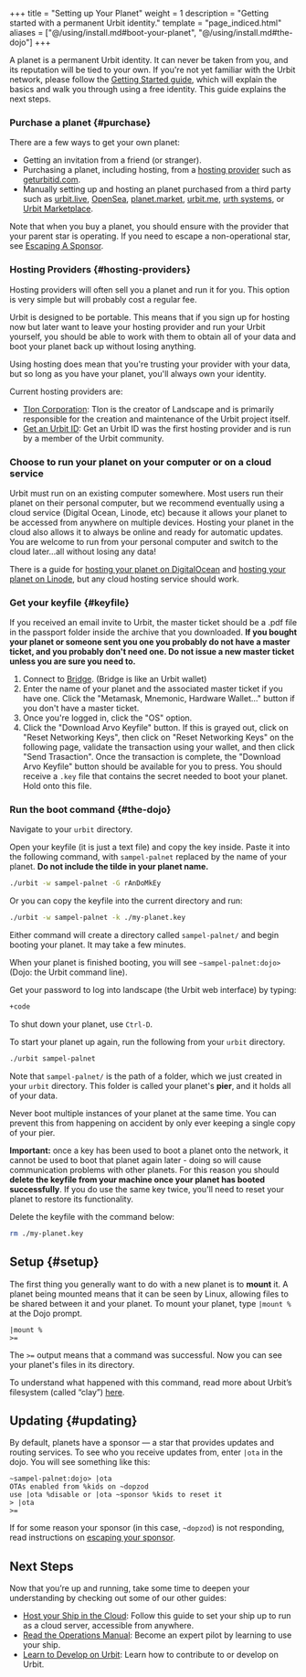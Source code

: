 +++
title = "Setting up Your Planet"
weight = 1
description = "Getting started with a permanent Urbit identity."
template = "page_indiced.html"
aliases = ["@/using/install.md#boot-your-planet", "@/using/install.md#the-dojo"]
+++

A planet is a permanent Urbit identity. It can never be taken from you, and its reputation will be tied to your own. If you're not yet familiar with the Urbit network, please follow the [Getting Started guide](/using/install), which will explain the basics and walk you through using a free identity. This guide explains the next steps.

### Purchase a planet {#purchase}

There are a few ways to get your own planet:

- Getting an invitation from a friend (or stranger).
- Purchasing a planet, including hosting, from a [hosting provider](#hosting-providers) such as [geturbitid.com](https://www.geturbitid.com/).
- Manually setting up and hosting an planet purchased from a third party such as [urbit.live](https://urbit.live), [OpenSea](https://opensea.io), [planet.market](https://planet.market/), [urbit.me](https://urbit.me), [urth systems](https://urth.systems/), or [Urbit Marketplace](https://urbitmarketplace.com/).

Note that when you buy a planet, you should ensure with the provider that your parent star is operating. If you need to escape a non-operational star, see [Escaping A Sponsor](/using/operations/using-bridge/#escaping-your-sponsor).

### Hosting Providers {#hosting-providers}

Hosting providers will often sell you a planet and run it for you. This option is very simple but will probably cost a regular fee.

Urbit is designed to be portable. This means that if you sign up for hosting now but later want to leave your hosting provider and run your Urbit yourself, you should be able to work with them to obtain all of your data and boot your planet back up without losing anything.

Using hosting does mean that you're trusting your provider with your data, but so long as you have your planet, you'll always own your identity.

Current hosting providers are:

- [Tlon Corporation](https://tlon.io): Tlon is the creator of Landscape and is primarily responsible for the creation and maintenance of the Urbit project itself.
- [Get an Urbit ID](https://www.geturbitid.com/): Get an Urbit ID was the first hosting provider and is run by a member of the Urbit community.


### Choose to run your planet on your computer or on a cloud service

Urbit must run on an existing computer somewhere.  Most users run their planet on their personal computer, but we recommend eventually using a cloud service (Digital Ocean, Linode, etc) because it allows your planet to be accessed from anywhere on multiple devices. Hosting your planet in the cloud also allows it to always be online and ready for automatic updates. You are welcome to run from your personal computer and switch to the cloud later...all without losing any data!

There is a guide for [hosting your planet on DigitalOcean](@/using/operations/hosting.md) and [hosting your planet on Linode](https://jeremytunnell.com/2021/01/09/how-to-install-urbit-on-a-linode-vps), but any cloud hosting service should work.

### Get your keyfile {#keyfile}

If you received an email invite to Urbit, the master ticket should be a .pdf file in the passport folder inside the archive that you downloaded. **If you bought your planet or someone sent you one you probably do not have a master ticket, and you probably don't need one.  Do not issue a new master ticket unless you are sure you need to.**

1. Connect to [Bridge](https://bridge.urbit.org). (Bridge is like an Urbit wallet)
2. Enter the name of your planet and the associated master ticket if you have one. Click the "Metamask, Mnemonic, Hardware Wallet..." button if you don't have a master ticket.
3. Once you're logged in, click the "OS" option.
4. Click the "Download Arvo Keyfile" button. If this is grayed out, click on "Reset Networking Keys", then click on "Reset Networking Keys" on the following page, validate the transaction using your wallet, and then click "Send Trasaction". Once the transaction is complete, the "Download Arvo Keyfile" button should be available for you to press. You should receive a `.key` file that contains the secret needed to boot your planet. Hold onto this file.

### Run the boot command {#the-dojo}

Navigate to your `urbit` directory.

Open your keyfile (it is just a text file) and copy the key inside.  Paste it into the following command, with `sampel-palnet` replaced by the name of your planet.  **Do not include the tilde in your planet name.**

```sh
./urbit -w sampel-palnet -G rAnDoMkEy
```

Or you can copy the keyfile into the current directory and run:

```sh
./urbit -w sampel-palnet -k ./my-planet.key
```

Either command will create a directory called `sampel-palnet/` and begin booting your planet. It may take a few minutes.

When your planet is finished booting, you will see `~sampel-palnet:dojo>` (Dojo: the Urbit command line).

Get your password to log into landscape (the Urbit web interface) by typing:

```sh
+code
```

To shut down your planet, use `Ctrl-D`.

To start your planet up again, run the following from your `urbit` directory.

```sh
./urbit sampel-palnet
```

Note that `sampel-palnet/` is the path of a folder, which we just created in your `urbit` directory. This folder is called your planet's **pier**, and it holds all of your data.

Never boot multiple instances of your planet at the same time. You can prevent this from happening on accident by only ever keeping a single copy of your pier.

**Important:** once a key has been used to boot a planet onto the network, it cannot be used to boot that planet again later - doing so will cause communication problems with other planets. For this reason you should **delete the keyfile from your machine once your planet has booted successfully**. If you do use the same key twice, you'll need to reset your planet to restore its functionality.

Delete the keyfile with the command below:

```sh
rm ./my-planet.key
```

## Setup {#setup}

The first thing you generally want to do with a new planet is to **mount** it. A planet being mounted means that it can be seen by Linux, allowing files to be shared between it and your planet. To mount your planet, type `|mount %` at the Dojo prompt.

```
|mount %
>=
```

The `>=` output means that a command was successful. Now you can see your planet's files in its directory.

To understand what happened with this command, read more about Urbit’s filesystem (called “clay”) [here](@/docs/tutorials/arvo/clay.md).

## Updating {#updating}

By default, planets have a sponsor — a star that provides updates and routing services. To see who you receive updates from, enter `|ota` in the dojo. You will see something like this:

```
~sampel-palnet:dojo> |ota
OTAs enabled from %kids on ~dopzod
use |ota %disable or |ota ~sponsor %kids to reset it
> |ota
>=
```

If for some reason your sponsor (in this case, `~dopzod`) is not responding, read instructions on [escaping your sponsor](/using/operations/using-bridge.md#escaping-your-sponsor).


## Next Steps

Now that you’re up and running, take some time to deepen your understanding by checking out some of our other guides:

- [Host your Ship in the Cloud](@/using/operations/hosting.md): Follow this guide to set your ship up to run as a cloud server, accessible from anywhere.
- [Read the Operations Manual](@/using/operations/using-your-ship.md): Become an expert pilot by learning to use your ship.
- [Learn to Develop on Urbit](@/using/develop.md): Learn how to contribute to or develop on Urbit.
